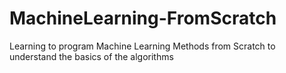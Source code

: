 # MachineLearning-FromScratch

Learning to program Machine Learning Methods from Scratch to understand the basics of the algorithms
